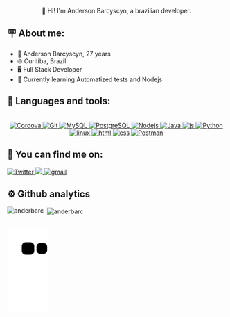 <p align="center">
👋 Hi! I'm Anderson Barcyscyn, a brazilian developer.
</p>

## **🪧 About me:**
* 🧑 Anderson Barcyscyn, 27 years
* 🌐 Curitiba, Brazil
* 🖥️ Full Stack Developer
* 🧠 Currently learning Automatized tests and Nodejs

##

## **🚀 Languages and tools:**
<div align="center" dir="auto" style="display: inline_block">
 <br>
 
 <a href="https://cordova.apache.org/" target="_blank" rel="noreferrer">
  <img alt="Cordova" height="40" width="35" src="https://cdn.jsdelivr.net/npm/simple-icons@3.13.0/icons/apachecordova.svg"/>
 </a>
 
 <a href="https://git-scm.com/" target="_blank" rel="noreferrer">
  <img alt="Git" height="40" width="35" src="https://cdn.jsdelivr.net/npm/simple-icons@3.13.0/icons/git.svg"/>
 </a>
 
 <a href="https://www.mysql.com/" target="_blank" rel="noreferrer">
  <img alt="MySQL" height="40" width="35" src="https://cdn.jsdelivr.net/npm/simple-icons@3.13.0/icons/mysql.svg"/>
 </a>

 <a href="https://www.postgresql.org/" target="_blank" rel="noreferrer">
  <img alt="PostgreSQL" height="40" width="35" src="https://cdn.jsdelivr.net/npm/simple-icons@3.13.0/icons/postgresql.svg" />
 </a>
 
 <a href="https://nodejs.org/" target="_blank" rel="noreferrer">
  <img alt="Nodejs" height="40" width="35" src="https://cdn.jsdelivr.net/npm/simple-icons@3.13.0/icons/node-dot-js.svg" />
 </a>
 
 <a href="https://www.java.com/" target="_blank" rel="noreferrer">
  <img alt="Java" height="40" width="35" src="https://cdn.jsdelivr.net/gh/devicons/devicon/icons/java/java-original-wordmark.svg" />
 </a> 
 
 <a href="https://www.w3schools.com/js/" target="_blank" rel="noreferrer">
  <img alt="js" height="40" width="35" src="https://cdn.jsdelivr.net/gh/devicons/devicon/icons/javascript/javascript-original.svg" />
 </a> 

 <a href="https://www.python.org/" target="_blank" rel="noreferrer">
  <img alt="Python" height="40" width="35" src="https://cdn.jsdelivr.net/gh/devicons/devicon/icons/python/python-original-wordmark.svg" />
 </a> 

 <a href="https://www.linux.org/" target="_blank" rel="noreferrer">
  <img alt="linux" height="40" width="35" src="https://cdn.jsdelivr.net/gh/devicons/devicon/icons/linux/linux-original.svg" />
 </a> 
 
 <a href="https://www.w3schools.com/html/" target="_blank" rel="noreferrer">
  <img alt="html" height="40" width="35" src="https://cdn.jsdelivr.net/gh/devicons/devicon/icons/html5/html5-original.svg" />
 </a> 
 
 <a href="https://www.w3schools.com/css/" target="_blank" rel="noreferrer">
  <img alt="css" height="40" width="35" src="https://cdn.jsdelivr.net/gh/devicons/devicon/icons/css3/css3-original.svg" />
 </a>  
 
 <a href="https://www.postman.com/" target="_blank" rel="noreferrer">
  <img alt="Postman" height="40" width="35" src="https://cdn.jsdelivr.net/npm/simple-icons@3.13.0/icons/postman.svg" />
 </a>   

</div>

## **🌠 You can find me on:**

<a href="https://twitter.com/ander_barc"><img alt=Twitter src="https://img.shields.io/badge/twitter-%231DA1F2.svg?style=for-the-badge&logo=Twitter&logoColor=white">
</a>
<a href="https://www.linkedin.com/in/anderson-barcyscyn/">
<img src="https://img.shields.io/badge/linkedin-%230077B5.svg?style=for-the-badge&logo=linkedin&logoColor=white"/>
</a>
<a href="mailto:ander.barc@gmail.com">
<img alt=gmail src="https://img.shields.io/badge/Gmail-D14836?style=for-the-badge&logo=gmail&logoColor=white"/>
</a>

##

## **⚙️ Github analytics** 

<p>
 <img align="left" src="https://github-readme-stats.vercel.app/api/top-langs?username=anderbarc&show_icons=true&locale=en&layout=compact&theme=dark" alt="anderbarc"/>
</p>
<p>
 &nbsp;
 <img align="center" src="https://github-readme-stats.vercel.app/api?username=anderbarc&show_icons=true&theme=dark&include_all_commits=true&layout=compact&count_private=true" alt="anderbarc"/>
 </p>


##   
  
<div>
   
![snake gif](https://github.com/antoniobigas/antoniobigas/blob/output/github-contribution-grid-snake.svg) 
   
</div>

##
